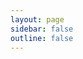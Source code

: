 ```yaml
---
layout: page
sidebar: false
outline: false
---
```


<script setup>
import {  VPTeamPage, VPTeamPageTitle, VPTeamMembers, VPTeamPageSection } from 'vitepress/theme'

const members = [
  {
    avatar: 'https://github.com/MassroiLeon.png',
    name: 'MassroiLeon',
    title: 'Web Creator',
    links: [
      { icon: 'github', link: 'https://github.com/MassroiLeon' }
    ]
  },
  {
    avatar: 'https://github.com/ZephyrAurora.png',
    name: 'Team Aurora',
    title: 'Owner',
    links: [
      { icon: 'github', link: 'https://github.com/ZephyrAurora' },
      { icon: 'youtube', link: 'https://youtube.com/@moddedarcaea?si=UYubpf4G1efeOLNV' }
    ]
  },
  {
    avatar: 'https://github.com/Veha0001.png',
    name: 'Veha',
    title: 'using VitePress',
    links: [
      { icon: 'github', link: 'https://github.com/Veha0001' }
    ]
  },
]
const mention = [
  {
    avatar: 'https://yt3.googleusercontent.com/LQonFOthYiWyFpDR-qdSekhPd7y4q1fOcAH1MYTW2bagvBr3m-Vqjb5rbBAMobyG0cuHB3NCvg=s160-c-k-c0x00ffffff-no-rj',
    name: 'Ellie',
    title: 'Tester',
    links: [
      { icon: 'youtube', link: 'https://youtube.com/@a._Ellie?si=1zMBLAECfKKuoMXe' }
    ]
  },

]
</script>

<VPTeamPage>
  <VPTeamPageTitle>
    <template #title>Team Aurora</template>
  </VPTeamPageTitle>
  <VPTeamMembers size="medium" :members="members" />
  <VPTeamPageSection>
    <template #title>Worth Mentioning</template>
    <template #members>
      <VPTeamMembers size="small" :members="mention" />
    </template>
    <template #lead>Thanks to all Supporters!</template>
  </VPTeamPageSection>
</VPTeamPage>
